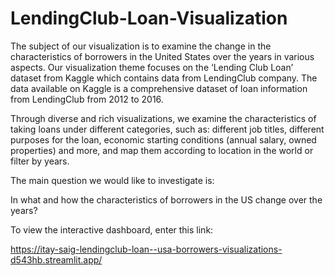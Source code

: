 # LendingClub-Loan-Visualization

The subject of our visualization is to examine the change in the characteristics of borrowers in the United States over the years in various aspects.
Our visualization theme focuses on the ‘Lending Club Loan’ dataset from Kaggle which contains data from LendingClub company. The data available on Kaggle is a comprehensive dataset of loan information from LendingClub from 2012 to 2016.

Through diverse and rich visualizations, we examine the characteristics of taking loans under different categories, such as: different job titles, different purposes for the loan, economic starting conditions (annual salary, owned properties) and more, and map them according to location in the world or filter by years.

The main question we would like to investigate is:

In what and how the characteristics of borrowers in the US change over the years?

To view the interactive dashboard, enter this link:

https://itay-saig-lendingclub-loan--usa-borrowers-visualizations-d543hb.streamlit.app/
